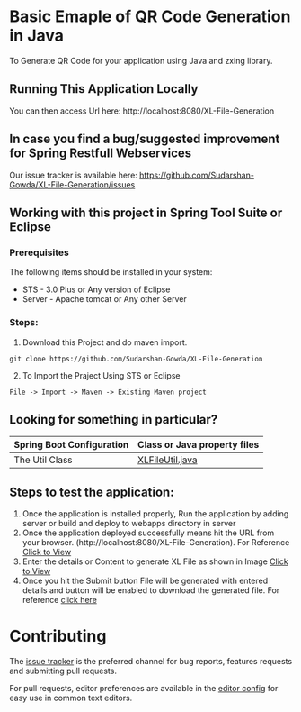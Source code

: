 # Basic Emaple of QR Code Generation in Java
  To Generate QR Code for your application using Java and zxing library.

## Running This Application Locally

You can then access Url here: http://localhost:8080/XL-File-Generation


## In case you find a bug/suggested improvement for Spring Restfull Webservices
Our issue tracker is available here: https://github.com/Sudarshan-Gowda/XL-File-Generation/issues


## Working with this project in Spring Tool Suite or Eclipse

### Prerequisites
The following items should be installed in your system:
* STS - 3.0 Plus or Any version of Eclipse
* Server - Apache tomcat or Any other Server

### Steps:

1) Download this Project and do maven import.
```
git clone https://github.com/Sudarshan-Gowda/XL-File-Generation
```
2) To Import the Praject Using STS or Eclipse
```
File -> Import -> Maven -> Existing Maven project
```


## Looking for something in particular?

|Spring Boot Configuration | Class or Java property files  |
|--------------------------|---|
|The Util Class | [XLFileUtil.java](https://github.com/Sudarshan-Gowda/XL-File-Generation/blob/master/src/main/java/com/star/sud/xl/util/XLFileUtil.java) |


## Steps to test the application:

1) Once the application is installed properly, Run the application by adding server or build and deploy to webapps directory in server
2) Once the application deployed successfully means hit the URL from your browser. (http://localhost:8080/XL-File-Generation). For Reference [Click to View](https://github.com/Sudarshan-Gowda/XL-File-Generation/blob/master/docs/picture1.png)
3) Enter the details or Content to generate XL File as shown in Image [Click to View](https://github.com/Sudarshan-Gowda/XL-File-Generation/blob/master/docs/picture2.png)
4) Once you hit the Submit button File will be generated with entered details and button will be enabled to download the generated file. For reference [click here](https://github.com/Sudarshan-Gowda/XL-File-Generation/blob/master/docs/picture3.png)
   
# Contributing

The [issue tracker](https://github.com/Sudarshan-Gowda/XL-File-Generation/issues) is the preferred channel for bug reports, features requests and submitting pull requests.

For pull requests, editor preferences are available in the [editor config](.editorconfig) for easy use in common text editors. 

